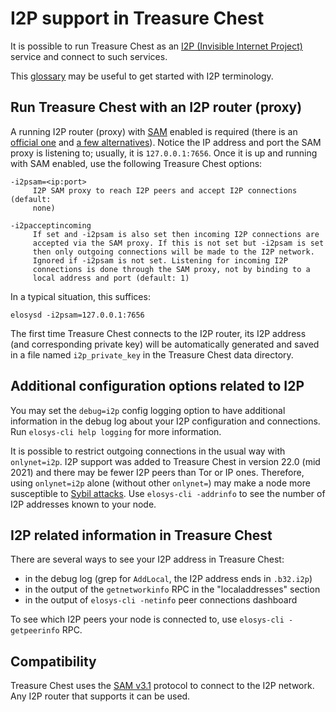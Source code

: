 # I2P support in Treasure Chest

It is possible to run Treasure Chest as an
[I2P (Invisible Internet Project)](https://en.wikipedia.org/wiki/I2P)
service and connect to such services.

This [glossary](https://geti2p.net/en/about/glossary) may be useful to get
started with I2P terminology.

## Run Treasure Chest with an I2P router (proxy)

A running I2P router (proxy) with [SAM](https://geti2p.net/en/docs/api/samv3)
enabled is required (there is an [official one](https://geti2p.net) and
[a few alternatives](https://en.wikipedia.org/wiki/I2P#Routers)). Notice the IP
address and port the SAM proxy is listening to; usually, it is
`127.0.0.1:7656`. Once it is up and running with SAM enabled, use the following
Treasure Chest options:

```
-i2psam=<ip:port>
     I2P SAM proxy to reach I2P peers and accept I2P connections (default:
     none)

-i2pacceptincoming
     If set and -i2psam is also set then incoming I2P connections are
     accepted via the SAM proxy. If this is not set but -i2psam is set
     then only outgoing connections will be made to the I2P network.
     Ignored if -i2psam is not set. Listening for incoming I2P
     connections is done through the SAM proxy, not by binding to a
     local address and port (default: 1)
```

In a typical situation, this suffices:

```
elosysd -i2psam=127.0.0.1:7656
```

The first time Treasure Chest connects to the I2P router, its I2P address (and
corresponding private key) will be automatically generated and saved in a file
named `i2p_private_key` in the Treasure Chest data directory.

## Additional configuration options related to I2P

You may set the `debug=i2p` config logging option to have additional
information in the debug log about your I2P configuration and connections. Run
`elosys-cli help logging` for more information.

It is possible to restrict outgoing connections in the usual way with
`onlynet=i2p`. I2P support was added to Treasure Chest in version 22.0 (mid 2021)
and there may be fewer I2P peers than Tor or IP ones. Therefore, using
`onlynet=i2p` alone (without other `onlynet=`) may make a node more susceptible
to [Sybil attacks](https://en.bitcoin.it/wiki/Weaknesses#Sybil_attack). Use
`elosys-cli -addrinfo` to see the number of I2P addresses known to your node.

## I2P related information in Treasure Chest

There are several ways to see your I2P address in Treasure Chest:
- in the debug log (grep for `AddLocal`, the I2P address ends in `.b32.i2p`)
- in the output of the `getnetworkinfo` RPC in the "localaddresses" section
- in the output of `elosys-cli -netinfo` peer connections dashboard

To see which I2P peers your node is connected to, use `elosys-cli -getpeerinfo` RPC.

## Compatibility

Treasure Chest uses the [SAM v3.1](https://geti2p.net/en/docs/api/samv3) protocol
to connect to the I2P network. Any I2P router that supports it can be used.
